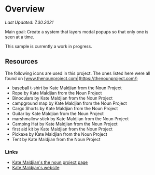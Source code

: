 # Overview
*Last Updated: 7.30.2021*

Main goal: Create a system that layers modal popups so that only one is seen at a time.

This sample is currently a work in progress.

## Resources
The following icons are used in this project. The ones listed here were all found on [www.thenounproject.com](https://thenounproject.com/)

* baseball t-shirt by Kate Maldjian from the Noun Project
* Rope by Kate Maldjian from the Noun Project
* Binoculars by Kate Maldjian from the Noun Project
* campground map by Kate Maldjian from the Noun Project
* Cargo Shorts by Kate Maldjian from the Noun Project
* Guitar by Kate Maldjian from the Noun Project
* marshmallow stick by Kate Maldjian from the Noun Project
* Camping Hat by Kate Maldjian from the Noun Project
* first aid kit by Kate Maldjian from the Noun Project
* Pickaxe by Kate Maldjian from the Noun Project
* Tent by Kate Maldjian from the Noun Project

### Links
* [Kate Maldjian's the noun project page](https://thenounproject.com/katemaldjian/)
* [Kate Maldjian's website](http://katemaldjian.com/)
